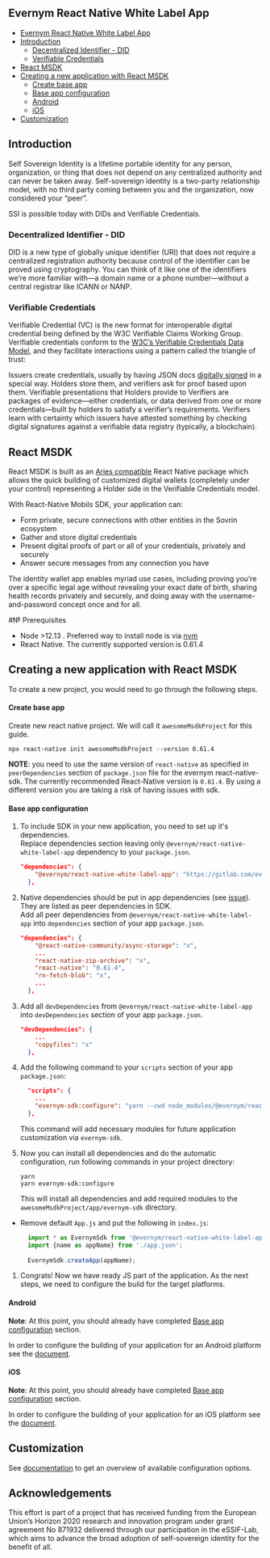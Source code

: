 ## Evernym React Native White Label App

- [Evernym React Native White Label App](#evernym-react-native-white-label-app)
- [Introduction](#introduction)
  - [Decentralized Identifier - DID](#decentralized-identifier---did)
  - [Verifiable Credentials](#verifiable-credentials)
- [React MSDK](#react-msdk)
- [Creating a new application with React MSDK](#creating-a-new-application-with-react-msdk)
    - [Create base app](#create-base-app)
    - [Base app configuration](#base-app-configuration)
    - [Android](#android)
    - [iOS](#ios)
- [Customization](#customization)
  
## Introduction

Self Sovereign Identity is a lifetime portable identity for any person, organization, or thing that does not depend on any centralized authority and can never be taken away. Self-sovereign identity is a two-party relationship model, with no third party coming between you and the organization, now considered your “peer”.

SSI is possible today with DIDs and Verifiable Credentials.

### Decentralized Identifier - DID
DID is a new type of globally unique identifier (URI) that does not require a centralized registration authority because control of the identifier can be proved using cryptography. You can think of it like one of the identifiers we’re more familiar with—a domain name or a phone number—without a central registrar like ICANN or NANP.

### Verifiable Credentials
Verifiable Credential (VC) is the new format for interoperable digital credential being defined by the W3C Verifiable Claims Working Group. Verifiable credentials conform to the [W3C’s Verifiable Credentials Data Model](https://www.w3.org/TR/vc-data-model/), and they facilitate interactions using a pattern called the triangle of trust:

Issuers create credentials, usually by having JSON docs [digitally signed](https://en.wikipedia.org/wiki/Digital_signature) in a special way. Holders store them, and verifiers ask for proof based upon them. Verifiable presentations that Holders provide to Verifiers are packages of evidence—either credentials, or data derived from one or more credentials—built by holders to satisfy a verifier’s requirements. Verifiers learn with certainty which issuers have attested something by checking digital signatures against a verifiable data registry (typically, a blockchain).

## React MSDK

React MSDK is built as an [Aries compatible](https://www.hyperledger.org/projects/aries) React Native package which allows the quick building of customized digital wallets (completely under your control) representing a Holder side in the Verifiable Credentials model.

With React-Native Mobils SDK, your application can:
- Form private, secure connections with other entities in the Sovrin ecosystem
- Gather and store digital credentials
- Present digital proofs of part or all of your credentials, privately and securely
- Answer secure messages from any connection you have

The identity wallet app enables myriad use cases, including proving you’re over a specific legal age without revealing your exact date of birth, sharing health records privately and securely, and doing away with the username-and-password concept once and for all.

#№ Prerequisites

- Node >12.13 . Preferred way to install node is via [nvm](https://www.sitepoint.com/quick-tip-multiple-versions-node-nvm/)
- React Native. The currently supported version is 0.61.4

## Creating a new application with React MSDK

To create a new project, you would need to go through the following steps.

#### Create base app
Create new react native project. We will call it `awesomeMsdkProject` for this guide.
```shell
npx react-native init awesomeMsdkProject --version 0.61.4
```

**NOTE**: you need to use the same version of `react-native` as specified in `peerDependencies` section of `package.json` file for the evernym react-native-sdk.
The currently recommended React-Native version is `0.61.4`.
By using a different version you are taking a risk of having issues with sdk.

#### Base app configuration

1. To include SDK in your new application, you need to set up it's dependencies.  
   Replace dependencies section leaving only `@evernym/react-native-white-label-app` dependency to your `package.json`.

    ```json
    "dependencies": {
        "@evernym/react-native-white-label-app": "https://gitlab.com/evernym/mobile/react-native-white-label-app.git",
      },
    ```

1. Native dependencies should be put in app dependencies (see [issue](https://github.com/react-native-community/cli/issues/870)). They are listed as peer dependencies in SDK.  
   Add all peer dependencies from `@evernym/react-native-white-label-app` into `dependencies` section of your app `package.json`.

    ```json
    "dependencies": {
        "@react-native-community/async-storage": "x",
        ...
        "react-native-zip-archive": "x",
        "react-native": "0.61.4",
        "rn-fetch-blob": "x",
        ...
      },
    ```

1. Add all `devDependencies` from `@evernym/react-native-white-label-app` into `devDependencies` section of your app `package.json`.

    ```json
    "devDependencies": {
        ...
        "copyfiles": "x"
      },
    ```

1. Add the following command to your `scripts` section of your app `package.json`:

    ```json
      "scripts": {
        ...
        "evernym-sdk:configure": "yarn --cwd node_modules/@evernym/react-native-white-label-app run configure"
      },
    ```

   This command will add necessary modules for future application customization via `evernym-sdk`.

1. Now you can install all dependencies and do the automatic configuration, run following commands in your project directory:
    ```shell
    yarn
    yarn evernym-sdk:configure
    ```

   This will install all dependencies and add required modules to the `awesomeMsdkProject/app/evernym-sdk` directory.

* Remove default `App.js` and put the following in `index.js`:
  ```javascript
    import * as EvernymSdk from '@evernym/react-native-white-label-app';
    import {name as appName} from './app.json';
    
    EvernymSdk.createApp(appName);
  ```

1. Congrats! Now we have ready JS part of the application. As the next steps, we need to configure the build for the target platforms.

#### Android

**Note**: At this point, you should already have completed [Base app configuration](#base-app-configuration) section.

In order to configure the building of your application for an Android platform see the [document](./docs/Build-Android.md).

#### iOS

**Note**: At this point, you should already have completed [Base app configuration](#base-app-configuration) section.

In order to configure the building of your application for an iOS platform see the [document](./docs/Build-iOS.md).

## Customization

See [documentation](docs/Customization.md) to get an overview of available configuration options.

## Acknowledgements
This effort is part of a project that has received funding from the European Union’s Horizon 2020 research and innovation program under grant agreement No 871932 delivered through our participation in the eSSIF-Lab, which aims to advance the broad adoption of self-sovereign identity for the benefit of all.


